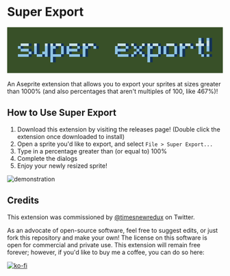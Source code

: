 # Super Export
![hero image](./assets/hero.png)

An Aseprite extension that allows you to export your sprites at sizes greater than 1000% (and also percentages that aren't multiples of 100, like 467%)!

## How to Use Super Export

1. Download this extension by visiting the releases page! (Double click the extension once downloaded to install)
2. Open a sprite you'd like to export, and select `File > Super Export...`
3. Type in a percentage greater than (or equal to) 100%
4. Complete the dialogs
5. Enjoy your newly resized sprite!

![demonstration](https://media.giphy.com/media/mcCsPrN89IL7xl79f4/source.gif?cid=790b7611efad099bb32f1e66e9a7bebf204daac872022a4e&rid=source.gif&ct=g)

## Credits

This extension was commissioned by [@timesnewredux](https://twitter.com/timesnewredux) on Twitter.

As an advocate of open-source software, feel free to suggest edits, or just fork this repository and make your own! The license on this software is open for commercial and private use. This extension will remain free forever; however, if you'd like to buy me a coffee, you can do so here: 

[![ko-fi](https://ko-fi.com/img/githubbutton_sm.svg)](https://ko-fi.com/L3L766S5F)

